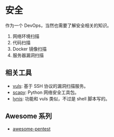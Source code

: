 # 安全

作为一个 DevOps，当然也需要了解安全相关的知识。



1. 网络环境扫描
2. 代码扫描
3. Docker 镜像扫描
4. 服务器漏洞扫描


## 相关工具

- [vuls](https://github.com/future-architect/vuls): 基于 SSH 协议的漏洞扫描服务。
- [scapy](https://github.com/secdev/scapy/): Python 网络安全工具包。
- [lynis](https://github.com/CISOfy/lynis): 功能和 vuls 类似，不过是 shell 脚本写的。

## Awesome 系列

- [awesome-pentest](https://github.com/enaqx/awesome-pentest)

